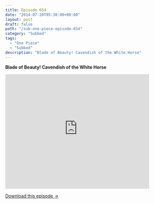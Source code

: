 ```yaml
---
title: Episode 654
date: "2014-07-20T05:30:00+00:00"
layout: post
draft: false
path: "/sub-one-piece-episode-654"
category: "Subbed"
tags:
  - "One Piece"
  - "Subbed"
description: "Blade of Beauty! Cavendish of the White Horse"
---
```


**Blade of Beauty! Cavendish of the White Horse**

<iframe width="640" height="360" src="https://www.rapidvideo.com/e/G6FRPG5WUN" frameborder="0" marginwidth=0 marginheight=0 scrolling=no allowfullscreen style="max-width:90%;"></iframe>

<a href="http://ouo.io/qs/eCodkFEQ?s=https://www.rapidvideo.com/d/G6FRPG5WUN" class="styled_a">Download this episode →</a>


